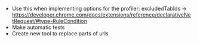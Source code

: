 - Use this when implementing options for the profiler: excludedTabIds -> https://developer.chrome.com/docs/extensions/reference/declarativeNetRequest/#type-RuleCondition
- Make automatic tests
- Create new tool to replace parts of urls